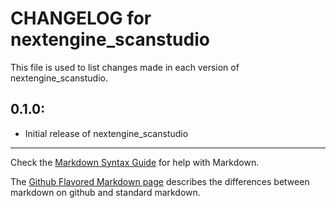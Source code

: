 # CHANGELOG for nextengine_scanstudio

This file is used to list changes made in each version of nextengine_scanstudio.

## 0.1.0:

* Initial release of nextengine_scanstudio

- - -
Check the [Markdown Syntax Guide](http://daringfireball.net/projects/markdown/syntax) for help with Markdown.

The [Github Flavored Markdown page](http://github.github.com/github-flavored-markdown/) describes the differences between markdown on github and standard markdown.
